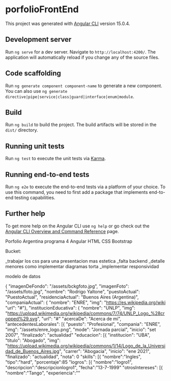 # porfolioFrontEnd

This project was generated with [Angular CLI](https://github.com/angular/angular-cli) version 15.0.4.

## Development server

Run `ng serve` for a dev server. Navigate to `http://localhost:4200/`. The application will automatically reload if you change any of the source files.

## Code scaffolding

Run `ng generate component component-name` to generate a new component. You can also use `ng generate directive|pipe|service|class|guard|interface|enum|module`.

## Build

Run `ng build` to build the project. The build artifacts will be stored in the `dist/` directory.

## Running unit tests

Run `ng test` to execute the unit tests via [Karma](https://karma-runner.github.io).

## Running end-to-end tests

Run `ng e2e` to execute the end-to-end tests via a platform of your choice. To use this command, you need to first add a package that implements end-to-end testing capabilities.

## Further help

To get more help on the Angular CLI use `ng help` or go check out the [Angular CLI Overview and Command Reference](https://angular.io/cli) page.



Porfolio Argentina programa 4
Angular HTML CSS 
Bootstrap

Bucket:

_trabajar los css para una presentacion mas estetica
_falta backend
_detalle menores como implementar diagramas torta
_implementar responsividad

modelo de datos

{ "imagenDeFondo": "/assets/bckgfoto.jpg",
	"imagenFoto": "/assets/foto.jpg",
    "nombre": "Rodrigo Yaltone",
	"puestoActual": "PuestoActual",
    "residenciaActual": "Buenos Aires (Argentina)",
    "companiaActual": {
		"nombre": "ENRE",
		"img": "https://es.wikipedia.org/wiki
		"url": "#"},
    "institucionEducativa": {
		"nombre": "UNLP",
		"img": "https://upload.wikimedia.org/wikipedia/commons/7/74/UNLP_Logo_%28cropped%29.svg",
		"url": "#"
	"acercaDe": "Acerca de mi",
    "antecedentesLaborales": [{
			"puesto": "Profesional",
			"compania": "ENRE",
			"img": "/assets/enre_logo.png",
			"mode": "Jornada parcial",
			"inicio": "set 2007",
			"finalizado": "actualidad"
	"educacion": [{
			"institucion": "UBA",
			"titulo": "Abogado",
			"img": "https://upload.wikimedia.org/wikipedia/commons/1/14/Logo_de_la_Universidad_de_Buenos_Aires.jpg",
			"carrer": "Abogacia",
			"inicio": "ene 2021",
			"finalizado": "actualidad",
			"nota": 0
	"skills": [{
			"nombre":"Ingles",
			"tipo":"hard",
			"porcentaje":85
	"logros": [{
			"nombre":"logro1",
			"descripcion":"descripcionlogro1",
			"fecha":"13-7-1999"
	"otrosIntereses": [{
			"nombre":"Tango",
			"experiencia":""
